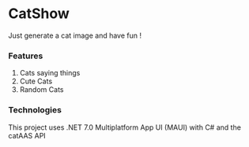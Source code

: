 # CatShow
Just generate a cat image and have fun !

### Features
1. Cats saying things
2. Cute Cats
3. Random Cats

### Technologies
This project uses .NET 7.0 Multiplatform App UI (MAUI) with C# and the catAAS API
